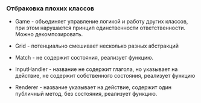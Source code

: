 ### Отбраковка плохих классов
- Game - объединяет управление логикой и работу других классов, при этом нарушается принцип единственности ответственности. Можно декомпозировать.

- Grid - потенциально смешивает несколько разных абстракций

- Match - не содержит состояния, реализует функцию.

- InputHandler - название не содержит глагола, но указывает на действие, не содержит собственного состояния, реализует функцию

- Renderer - название указывает на действие, содержит один публичный метод, без состояния, реализует функцию.
